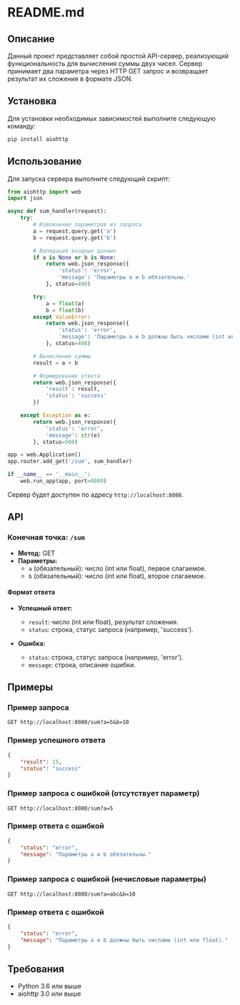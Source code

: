 # README.md

## Описание
Данный проект представляет собой простой API-сервер, реализующий функциональность для вычисления суммы двух чисел. Сервер принимает два параметра через HTTP GET запрос и возвращает результат их сложения в формате JSON. 

## Установка
Для установки необходимых зависимостей выполните следующую команду:

```bash
pip install aiohttp
```

## Использование
Для запуска сервера выполните следующий скрипт:

```python
from aiohttp import web
import json

async def sum_handler(request):
    try:
        # Извлечение параметров из запроса
        a = request.query.get('a')
        b = request.query.get('b')

        # Валидация входных данных
        if a is None or b is None:
            return web.json_response({
                'status': 'error',
                'message': 'Параметры a и b обязательны.'
            }, status=400)

        try:
            a = float(a)
            b = float(b)
        except ValueError:
            return web.json_response({
                'status': 'error',
                'message': 'Параметры a и b должны быть числами (int или float).'
            }, status=400)

        # Вычисление суммы
        result = a + b

        # Формирование ответа
        return web.json_response({
            'result': result,
            'status': 'success'
        })

    except Exception as e:
        return web.json_response({
            'status': 'error',
            'message': str(e)
        }, status=500)

app = web.Application()
app.router.add_get('/sum', sum_handler)

if __name__ == '__main__':
    web.run_app(app, port=8080)
```

Сервер будет доступен по адресу `http://localhost:8080`.

## API
### Конечная точка: `/sum`
- **Метод:** GET
- **Параметры:**
  - `a` (обязательный): число (int или float), первое слагаемое.
  - `b` (обязательный): число (int или float), второе слагаемое.

#### Формат ответа
- **Успешный ответ:**
  - `result`: число (int или float), результат сложения.
  - `status`: строка, статус запроса (например, 'success').

- **Ошибка:**
  - `status`: строка, статус запроса (например, 'error').
  - `message`: строка, описание ошибки.

## Примеры
### Пример запроса
```http
GET http://localhost:8080/sum?a=5&b=10
```

### Пример успешного ответа
```json
{
    "result": 15,
    "status": "success"
}
```

### Пример запроса с ошибкой (отсутствует параметр)
```http
GET http://localhost:8080/sum?a=5
```

### Пример ответа с ошибкой
```json
{
    "status": "error",
    "message": "Параметры a и b обязательны."
}
```

### Пример запроса с ошибкой (нечисловые параметры)
```http
GET http://localhost:8080/sum?a=abc&b=10
```

### Пример ответа с ошибкой
```json
{
    "status": "error",
    "message": "Параметры a и b должны быть числами (int или float)."
}
```

## Требования
- Python 3.6 или выше
- aiohttp 3.0 или выше